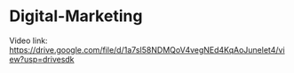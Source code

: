 # Digital-Marketing

Video link: https://drive.google.com/file/d/1a7sI58NDMQoV4vegNEd4KqAoJunelet4/view?usp=drivesdk
